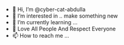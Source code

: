 - 👋 Hi, I’m @cyber-cat-abdulla
- 👀 I’m interested in .. make something new
- 🌱 I’m currently learning ...
- 💞️ Love All People And Respect Everyone
- 📫 How to reach me ...

<!---
cyber-cat-abdulla/cyber-cat-abdulla is a ✨ special ✨ repository because its `README.md` (this file) appears on your GitHub profile.
You can click the Preview link to take a look at your changes.
--->
